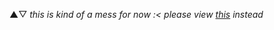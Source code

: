 ▲▽ 
_this is kind of a mess for now :<_
_please view [this](https://github.com/nimoy/nimoy/wiki/draft) instead_
